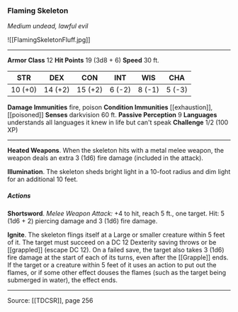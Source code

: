### Flaming Skeleton
_Medium undead, lawful evil_

![[FlamingSkeletonFluff.jpg]]




---

**Armor Class** 12
**Hit Points** 19 (3d8 + 6)
**Speed** 30 ft.

| STR     | DEX     | CON     | INT     | WIS     | CHA     |
|---------|---------|---------|---------|---------|---------|
| 10 (+0) | 14 (+2) | 15 (+2) | 6 (-2) | 8 (-1) | 5 (-3) |

**Damage Immunities** fire, poison
**Condition Immunities** [[exhaustion]], [[poisoned]]
**Senses** darkvision 60 ft.
**Passive Perception** 9
**Languages** understands all languages it knew in life but can't speak
**Challenge** 1/2 (100 XP)

---

**Heated Weapons**. When the skeleton hits with a metal melee weapon, the weapon deals an extra 3 (1d6) fire damage (included in the attack).

**Illumination**. The skeleton sheds bright light in a 10-foot radius and dim light for an additional 10 feet.

##### Actions
**Shortsword**. _Melee Weapon Attack:_ +4 to hit, reach 5 ft., one target. Hit: 5 (1d6 + 2) piercing damage and 3 (1d6) fire damage.

**Ignite**. The skeleton flings itself at a Large or smaller creature within 5 feet of it. The target must succeed on a DC 12 Dexterity saving throws or be [[grappled]] (escape DC 12). On a failed save, the target also takes 3 (1d6) fire damage at the start of each of its turns, even after the [[Grapple]] ends. If the target or a creature within 5 feet of it uses an action to put out the flames, or if some other effect douses the flames (such as the target being submerged in water), the effect ends.


---

Source: [[TDCSR]], page 256